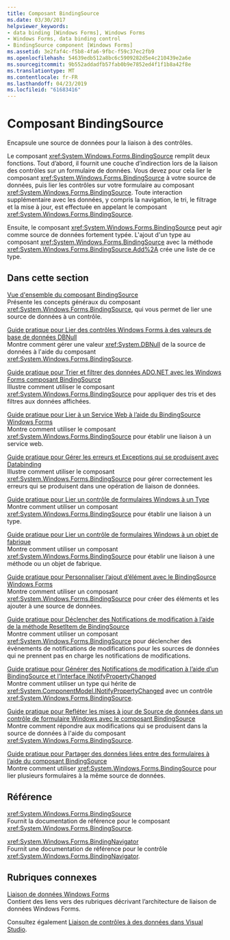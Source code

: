 ```yaml
---
title: Composant BindingSource
ms.date: 03/30/2017
helpviewer_keywords:
- data binding [Windows Forms], Windows Forms
- Windows Forms, data binding control
- BindingSource component [Windows Forms]
ms.assetid: 3e2faf4c-f5b8-4fa6-9fbc-f59c37ec2fb9
ms.openlocfilehash: 54639edb512a8bc6c5909282d5e4c210439e2a6e
ms.sourcegitcommit: 9b552addadfb57fab0b9e7852ed4f1f1b8a42f8e
ms.translationtype: MT
ms.contentlocale: fr-FR
ms.lasthandoff: 04/23/2019
ms.locfileid: "61683416"
---
```

# <a name="bindingsource-component"></a>Composant BindingSource
Encapsule une source de données pour la liaison à des contrôles.  
  
 Le composant <xref:System.Windows.Forms.BindingSource> remplit deux fonctions. Tout d’abord, il fournit une couche d’indirection lors de la liaison des contrôles sur un formulaire de données. Vous devez pour cela lier le composant <xref:System.Windows.Forms.BindingSource> à votre source de données, puis lier les contrôles sur votre formulaire au composant <xref:System.Windows.Forms.BindingSource>. Toute interaction supplémentaire avec les données, y compris la navigation, le tri, le filtrage et la mise à jour, est effectuée en appelant le composant <xref:System.Windows.Forms.BindingSource>.  
  
 Ensuite, le composant <xref:System.Windows.Forms.BindingSource> peut agir comme source de données fortement typée. L'ajout d'un type au composant <xref:System.Windows.Forms.BindingSource> avec la méthode <xref:System.Windows.Forms.BindingSource.Add%2A> crée une liste de ce type.  
  
## <a name="in-this-section"></a>Dans cette section  
 [Vue d'ensemble du composant BindingSource](bindingsource-component-overview.md)  
 Présente les concepts généraux du composant <xref:System.Windows.Forms.BindingSource>, qui vous permet de lier une source de données à un contrôle.  
  
 [Guide pratique pour Lier des contrôles Windows Forms à des valeurs de base de données DBNull](how-to-bind-windows-forms-controls-to-dbnull-database-values.md)  
 Montre comment gérer une valeur <xref:System.DBNull> de la source de données à l'aide du composant <xref:System.Windows.Forms.BindingSource>.  
  
 [Guide pratique pour Trier et filtrer des données ADO.NET avec les Windows Forms composant BindingSource](sort-and-filter-ado-net-data-with-wf-bindingsource-component.md)  
 Illustre comment utiliser le composant <xref:System.Windows.Forms.BindingSource> pour appliquer des tris et des filtres aux données affichées.  
  
 [Guide pratique pour Lier à un Service Web à l’aide du BindingSource Windows Forms](how-to-bind-to-a-web-service-using-the-windows-forms-bindingsource.md)  
 Montre comment utiliser le composant <xref:System.Windows.Forms.BindingSource> pour établir une liaison à un service web.  
  
 [Guide pratique pour Gérer les erreurs et Exceptions qui se produisent avec Databinding](how-to-handle-errors-and-exceptions-that-occur-with-databinding.md)  
 Illustre comment utiliser le composant <xref:System.Windows.Forms.BindingSource> pour gérer correctement les erreurs qui se produisent dans une opération de liaison de données.  
  
 [Guide pratique pour Lier un contrôle de formulaires Windows à un Type](how-to-bind-a-windows-forms-control-to-a-type.md)  
 Montre comment utiliser un composant <xref:System.Windows.Forms.BindingSource> pour établir une liaison à un type.  
  
 [Guide pratique pour Lier un contrôle de formulaires Windows à un objet de fabrique](how-to-bind-a-windows-forms-control-to-a-factory-object.md)  
 Montre comment utiliser un composant <xref:System.Windows.Forms.BindingSource> pour établir une liaison à une méthode ou un objet de fabrique.  
  
 [Guide pratique pour Personnaliser l’ajout d’élément avec le BindingSource Windows Forms](how-to-customize-item-addition-with-the-windows-forms-bindingsource.md)  
 Montre comment utiliser un composant <xref:System.Windows.Forms.BindingSource> pour créer des éléments et les ajouter à une source de données.  
  
 [Guide pratique pour Déclencher des Notifications de modification à l’aide de la méthode ResetItem de BindingSource](how-to-raise-change-notifications-using-the-bindingsource-resetitem-method.md)  
 Montre comment utiliser un composant <xref:System.Windows.Forms.BindingSource> pour déclencher des événements de notifications de modifications pour les sources de données qui ne prennent pas en charge les notifications de modifications.  
  
 [Guide pratique pour Générer des Notifications de modification à l’aide d’un BindingSource et l’Interface INotifyPropertyChanged](raise-change-notifications--bindingsource.md)  
 Montre comment utiliser un type qui hérite de <xref:System.ComponentModel.INotifyPropertyChanged> avec un contrôle <xref:System.Windows.Forms.BindingSource>.  
  
 [Guide pratique pour Refléter les mises à jour de Source de données dans un contrôle de formulaire Windows avec le composant BindingSource](reflect-data-source-updates-in-a-wf-control-with-the-bindingsource.md)  
 Montre comment répondre aux modifications qui se produisent dans la source de données à l'aide du composant <xref:System.Windows.Forms.BindingSource>.  
  
 [Guide pratique pour Partager des données liées entre des formulaires à l’aide du composant BindingSource](how-to-share-bound-data-across-forms-using-the-bindingsource-component.md)  
 Montre comment utiliser <xref:System.Windows.Forms.BindingSource> pour lier plusieurs formulaires à la même source de données.  
  
## <a name="reference"></a>Référence  
 <xref:System.Windows.Forms.BindingSource>  
 Fournit la documentation de référence pour le composant <xref:System.Windows.Forms.BindingSource>.  
  
 <xref:System.Windows.Forms.BindingNavigator>  
 Fournit une documentation de référence pour le contrôle <xref:System.Windows.Forms.BindingNavigator>.  
  
## <a name="related-sections"></a>Rubriques connexes  
 [Liaison de données Windows Forms](../windows-forms-data-binding.md)  
 Contient des liens vers des rubriques décrivant l’architecture de liaison de données Windows Forms.  
  
 Consultez également [Liaison de contrôles à des données dans Visual Studio](/visualstudio/data-tools/bind-controls-to-data-in-visual-studio).
